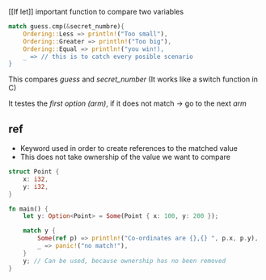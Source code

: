 [[If let]]
important function to compare two variables

```Rust
match guess.cmp(&secret_numbre){
	Ordering::Less => println!("Too small"),
	Ordering::Greater => println!("Too big"),
	Ordering::Equal => println!("you win!),
	_ => // this is to catch every posible scenario
}
```

This compares *guess* and *secret_number*
 (It works like a switch function in C)

It testes the *first option (arm)*, if it does not match -> go to the next *arm*


## ref
- Keyword used in order to create references to the matched value 
- This does not take ownership of the value we want to compare 
```Rust
struct Point {
    x: i32,
    y: i32,
}

fn main() {
    let y: Option<Point> = Some(Point { x: 100, y: 200 });

    match y {
        Some(ref p) => println!("Co-ordinates are {},{} ", p.x, p.y),
        _ => panic!("no match!"),
    }
    y; // Can be used, because ownership has no been removed
}

```